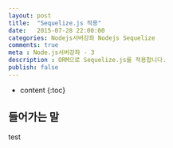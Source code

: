 ```yaml
---
layout: post
title:  "Sequelize.js 적용"
date:   2015-07-28 22:00:00
categories: Nodejs서버강좌 Nodejs Sequelize
comments: true
meta : Node.js서버강좌 - 3
description : ORM으로 Sequelize.js를 적용합니다.
publish: false
---
```


* content
{:toc}

## 들어가는 말

test